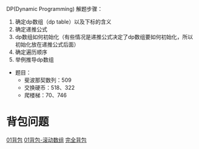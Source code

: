 DP(Dynamic Programming) 解题步骤：

1. 确定dp数组（dp table）以及下标的含义
2. 确定递推公式
3. dp数组如何初始化（有些情况是递推公式决定了dp数组要如何初始化，所以初始化放在递推公式后面）
4. 确定遍历顺序
5. 举例推导dp数组

- 题目：
    - 斐波那契数列：509
    - 交换硬币：518、322
    - 爬楼梯：70、746


# 背包问题

[01背包](https://mp.weixin.qq.com/s?__biz=MzUxNjY5NTYxNA==&mid=2247486598&idx=1&sn=dd7d0530dd7a5caef7ce70cc3d6eee3f&scene=21#wechat_redirect)
[01背包-滚动数组](https://mp.weixin.qq.com/s?__biz=MzUxNjY5NTYxNA==&mid=2247486624&idx=2&sn=96e8c6344dc25f57462b675b55ccd6e7&scene=21#wechat_redirect)
[完全背包](https://mp.weixin.qq.com/s/akwyxlJ4TLvKcw26KB9uJw)

